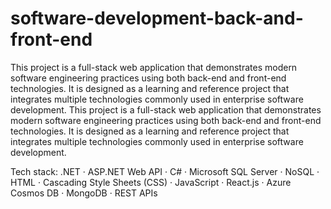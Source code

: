 # software-development-back-and-front-end

This project is a full-stack web application that demonstrates modern software engineering practices using both back-end and front-end technologies. It is designed as a learning and reference project that integrates multiple technologies commonly used in enterprise software development.
This project is a full-stack web application that demonstrates modern software engineering practices using both back-end and front-end technologies. It is designed as a learning and reference project that integrates multiple technologies commonly used in enterprise software development.

Tech stack: .NET · ASP.NET Web API · C# · Microsoft SQL Server · NoSQL · HTML · Cascading Style Sheets (CSS) · JavaScript · React.js · Azure Cosmos DB · MongoDB · REST APIs

